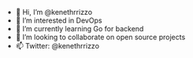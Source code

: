 - 👋 Hi, I’m @kenethrrizzo 
- 👀 I’m interested in DevOps
- 🌱 I’m currently learning Go for backend
- 💞️ I’m looking to collaborate on open source projects
- 📫 Twitter: @kenethrrizzo
